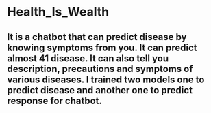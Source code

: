 # Health_Is_Wealth

<h2>It is a chatbot that can predict disease by knowing symptoms from you. It can predict almost 41 disease. It can also tell you description, precautions and symptoms of various diseases. I trained two models one to predict disease and another one to predict response for chatbot.</h2>
